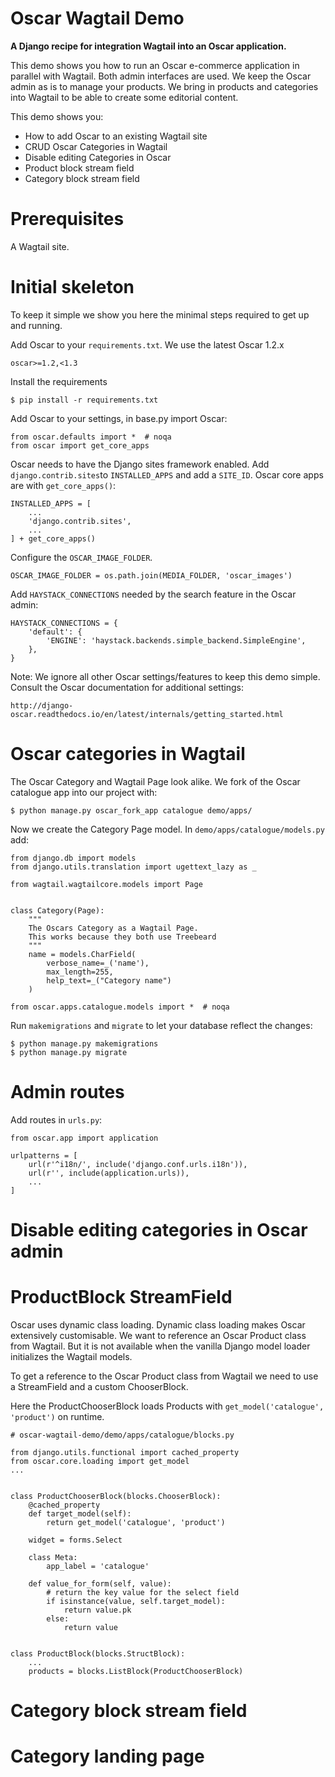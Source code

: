# Oscar Wagtail Demo

**A Django recipe for integration Wagtail into an Oscar application.**

This demo shows you how to run an Oscar e-commerce application in parallel with Wagtail. Both admin interfaces are
used. We keep the Oscar admin as is to manage your products. We bring in products and categories into Wagtail
to be able to create some editorial content.

This demo shows you:

  - How to add Oscar to an existing Wagtail site
  - CRUD Oscar Categories in Wagtail
  - Disable editing Categories in Oscar
  - Product block stream field
  - Category block stream field


# Prerequisites

A Wagtail site.


# Initial skeleton

To keep it simple we show you here the minimal steps required to get up and running.

Add Oscar to your `requirements.txt`. We use the latest Oscar 1.2.x

    oscar>=1.2,<1.3


Install the requirements

    $ pip install -r requirements.txt


Add Oscar to your settings, in base.py import Oscar:

    from oscar.defaults import *  # noqa
    from oscar import get_core_apps


Oscar needs to have the Django sites framework enabled. Add `django.contrib.sites`to `INSTALLED_APPS` and add a
`SITE_ID`. Oscar core apps are with `get_core_apps()`:

    INSTALLED_APPS = [
        ...
        'django.contrib.sites',
        ...
    ] + get_core_apps()


Configure the `OSCAR_IMAGE_FOLDER`.

    OSCAR_IMAGE_FOLDER = os.path.join(MEDIA_FOLDER, 'oscar_images')


Add `HAYSTACK_CONNECTIONS` needed by the search feature in the Oscar admin:


    HAYSTACK_CONNECTIONS = {
        'default': {
            'ENGINE': 'haystack.backends.simple_backend.SimpleEngine',
        },
    }


Note: We ignore all other Oscar settings/features to keep this demo simple. Consult the Oscar documentation
for additional settings:

    http://django-oscar.readthedocs.io/en/latest/internals/getting_started.html


# Oscar categories in Wagtail

The Oscar Category and Wagtail Page look alike. We fork of the Oscar catalogue app into our project with:

    $ python manage.py oscar_fork_app catalogue demo/apps/


Now we create the Category Page model. In `demo/apps/catalogue/models.py` add:

    from django.db import models
    from django.utils.translation import ugettext_lazy as _

    from wagtail.wagtailcore.models import Page


    class Category(Page):
        """
        The Oscars Category as a Wagtail Page.
        This works because they both use Treebeard
        """
        name = models.CharField(
            verbose_name=_('name'),
            max_length=255,
            help_text=_("Category name")
        )

    from oscar.apps.catalogue.models import *  # noqa


Run `makemigrations` and `migrate` to let your database reflect the changes:

    $ python manage.py makemigrations
    $ python manage.py migrate


# Admin routes

Add routes in `urls.py`:

    from oscar.app import application

    urlpatterns = [
        url(r'^i18n/', include('django.conf.urls.i18n')),
        url(r'', include(application.urls)),
        ...
    ]


# Disable editing categories in Oscar admin


# ProductBlock StreamField

Oscar uses dynamic class loading. Dynamic class loading makes Oscar extensively customisable. We want to reference
an Oscar Product class from Wagtail. But it is not available when the vanilla Django model loader initializes the
Wagtail models.

To get a reference to the Oscar Product class from Wagtail we need to use a StreamField and a custom ChooserBlock.

Here the ProductChooserBlock loads Products with `get_model('catalogue', 'product')` on runtime.


    # oscar-wagtail-demo/demo/apps/catalogue/blocks.py

    from django.utils.functional import cached_property
    from oscar.core.loading import get_model
    ...


    class ProductChooserBlock(blocks.ChooserBlock):
        @cached_property
        def target_model(self):
            return get_model('catalogue', 'product')

        widget = forms.Select

        class Meta:
            app_label = 'catalogue'

        def value_for_form(self, value):
            # return the key value for the select field
            if isinstance(value, self.target_model):
                return value.pk
            else:
                return value


    class ProductBlock(blocks.StructBlock):
        ...
        products = blocks.ListBlock(ProductChooserBlock)


# Category block stream field


# Category landing page


